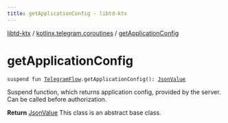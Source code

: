 ```yaml
---
title: getApplicationConfig - libtd-ktx
---
```


[libtd-ktx](../index.html) / [kotlinx.telegram.coroutines](index.html) / [getApplicationConfig](./get-application-config.html)

# getApplicationConfig

`suspend fun `[`TelegramFlow`](../kotlinx.telegram.core/-telegram-flow/index.html)`.getApplicationConfig(): `[`JsonValue`](https://tdlibx.github.io/td/docs/org/drinkless/td/libcore/telegram/TdApi.JsonValue.html)

Suspend function, which returns application config, provided by the server. Can be called before
authorization.

**Return**
[JsonValue](https://tdlibx.github.io/td/docs/org/drinkless/td/libcore/telegram/TdApi.JsonValue.html) This class is an abstract base class.


